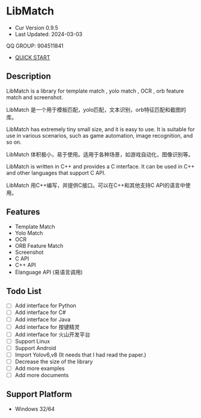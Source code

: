 # LibMatch

- Cur Version 0.9.5
- Last Updated: 2024-03-03

QQ GROUP: 904511841

- [QUICK START](usage.md)

## Description

LibMatch is a library for template match , yolo match , OCR , orb feature match and screenshot.

LibMatch 是一个用于模板匹配，yolo匹配，文本识别，orb特征匹配和截图的库。

LibMatch has extremely tiny small size, and it is easy to use. It is suitable for use in various scenarios, such as game automation, image recognition, and so on.

LibMatch 体积极小，易于使用。适用于各种场景，如游戏自动化，图像识别等。

LibMatch is written in C++ and provides a C interface. It can be used in C++ and other languages that support C API.

LibMatch 用C++编写，并提供C接口。可以在C++和其他支持C API的语言中使用。

## Features

- Template Match
- Yolo Match
- OCR
- ORB Feature Match
- Screenshot
- C API
- C++ API
- Elanguage API (易语言调用)

## Todo List

- [ ] Add interface for Python
- [ ] Add interface for C#
- [ ] Add interface for Java
- [ ] Add interface for 按键精灵
- [ ] Add interface for 火山开发平台
- [ ] Support Linux
- [ ] Support Android
- [ ] Import Yolov6,v8 (It needs that I had read the paper.)
- [ ] Decrease the size of the library
- [ ] Add more examples
- [ ] Add more documents

## Support Platform

- Windows 32/64



